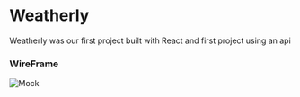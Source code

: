 # Weatherly 

<p>Weatherly was our first project built with React and first project using an api</p>

### WireFrame
![Mock](./lib/assests/mock.png)
